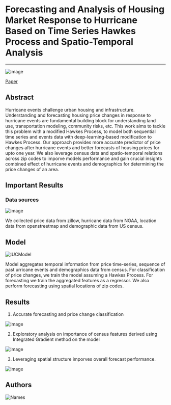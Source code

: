 # Forecasting and Analysis of Housing Market Response to Hurricane Based on Time Series Hawkes Process and Spatio-Temporal Analysis
---
![image](https://user-images.githubusercontent.com/14800775/233230348-7e5ec137-2d84-4661-bb45-bdc1924dc8db.png)

[Paper](https://drive.google.com/file/d/1Gz9OQfuu2qGvD0H6kER18pgWzkVeTVlX/view?usp=sharing)

## Abstract

Hurricane events challenge urban housing and infrastructure. Understanding and forecasting housing
price changes in response to hurricane events are fundamental building block
for understanding land use, transportation modeling, community risks, etc. This work aims to tackle this problem with a modified
Hawkes Process, to model both sequential time series and events
data with deep-learning-based modification to Hawkes Process. Our approach provides more accurate predictor of price changes after hurricane events and better forecasts of housing prices for upto one year.
We also leverage census data and spatio-temporal relations across zip codes to imporve models performance and gain crucial insights combined effect of hurricane events and demographics
for determining the price changes of an area.


## Important Results

### Data sources
![image](https://user-images.githubusercontent.com/14800775/233231623-13f1c8ce-747b-44d8-9313-fb5fa5f7b9b0.png)

We collected price data from zillow, hurricane data from NOAA, location data from openstreetmap and demographic data from US census.

## Model

![IUCModel](https://user-images.githubusercontent.com/14800775/233233455-c58b451b-d650-4bbf-9081-459d9e187092.png)

Model aggregates temporal information from price time-series, sequence of past urricane events and demographics data from census.
For classification of price changes, we train the model assuming a Hawkes Process. 
For forecasting we train the aggregated features as a regressor. We also perform forecasting using spatial locations of zip codes.

## Results

1. Accurate forecasting and price change classification

![image](https://user-images.githubusercontent.com/14800775/233233773-6c97a2fe-6b05-42cd-95c2-d259934c8670.png)

2. Exploratory analysis on importance of census features derived using Integrated Gradient method on the model

![image](https://user-images.githubusercontent.com/14800775/233233953-ba8af37f-79fd-4ae1-a5b0-4f2c83b55211.png)

3. Leveraging spatial structure imporves overall forecast performance.

![image](https://user-images.githubusercontent.com/14800775/233234141-aba3105f-ee88-4927-a18b-2b16c9ffc544.png)

## Authors
![Names](https://user-images.githubusercontent.com/14800775/233234842-9069018c-76b7-4947-9041-03ff4dd92428.png)

